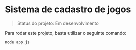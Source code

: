 <h1>Sistema de cadastro de jogos</h1>

>Status do projeto: Em desenvolvimento

Para rodar este projeto, basta utilizar o seguinte comando:

```
node app.js
```
